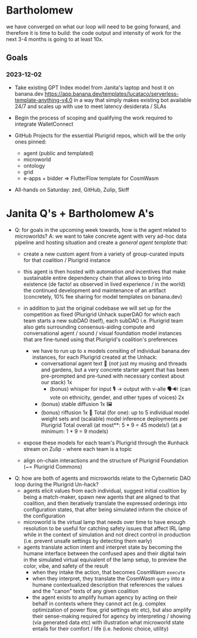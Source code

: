
# Bartholomew 
we have converged on what our loop will need to be going forward, and therefore it is time to build:
the code output and intensity of work for the next 3-4 months is going to at least 10x.

## Goals
### 2023-12-02
- Take existing GPT Index model from Janita's laptop and host it on banana.dev https://app.banana.dev/templates/lucataco/serverless-template-anything-v4.0 in a way that simply makes existing bot available 24/7 and scales up with use to meet latency desiderata / SLAs
- Begin the process of scoping and qualifying the work required to integrate WalletConnect 
- GitHub Projects for the essential Plurigrid repos, which will be the only ones pinned:
  - agent (public and templated)
  - microworld
  - ontology
  - grid
  - e-apps + bidder => FlutterFlow template for CosmWasm
  
- All-hands on Saturday: zed, GitHub, Zulip, Skiff

# Janita Q's + Bartholomew A's
- Q: for goals in the upcoming week towards, how is the agent related to microworlds?
A: we want to take concrete agent with very ad-hoc data pipeline and hosting situation and create a *general agent template* that:
    - create a new custom agent from a variety of group-curated inputs for that coalition / Plurigrid instance
    - this agent is then hosted with automation _and_ incentives that make sustainable entire dependency chain that allows to bring into existence (de facto! as observed in lived experience / in the world) the continued development and maintenance of an artifact (concretely, 10% fee sharing for model templates on banana.dev)
    - in addition to just the original codebase we will set up for the competition as fixed (Plurigrid Unhack superDAO for which each team starts a new subDAO itself), each subDAO i.e. Plurigrid team also gets surrounding consensus-aiding compute and conversational agent / sound / visual foundation model instances that are fine-tuned using that Plurigrid's coalition's preferences
      - we have to run up to x models consiting of individual banana.dev instances, for each Plurigrid created at the Unhack:
        - conversational agent text 📑 (_not_ just my musing and threads and gardens, but a very concrete starter agent that has been pre-prompted and pre-tuned with necessary context about our stack) 1x
          - (bonus) whisper for input 🎙️ -> output with v-alle 🗣️🔊 (can vote on ethnicity, gender, and other types of voices) 2x
        - (bonus) stable diffusion 1x 🖼️
        - (bonus) riffusion 1x 🎺
    Total (for one): up to 5 individual model weight sets and (scalable) model inference deployments per Plurigrid
    Total overall (at most**: 5 * 9 = 45 models!)
        (at a minimum: 1 * 9 = 9 models)
    - expose these models for each team's Plurigrid through the #unhack stream on Zulip - where each team is a topic

    - align on-chain interactions and the structure of Plurigrid Foundation (~= Plurigrid Commons)
- Q: how are both of agents and microworlds relate to the Cybernetic DAO loop during the Plurigrid Un-hack?
  - agents elicit values from each individual, suggest initial coalition by being a match-maker, spawn new agents that are aligned to that coalition, and then iteratively translate the expressed orderings into configuration states, that after being simulated inform the choice of the configuration
  - microworld is the virtual lamp that needs over time to have enough resolution to be useful for catching safety issues that affect IRL lamp while in the context of simulation and not direct control in production (i.e. prevent unsafe settings by detecting them early)
  - agents translate action intent and interpret state by becoming the humane interface between the confused apes and their digital twin in the simulated virtual equivalent of the lamp setup, to preview the color, vibe, and safety of the result
    - when they intake the action, that becomes CosmWasm `execute`
    - when they interpret, they translate the CosmWasm `query` into a humane contextualized description that references the values and the "canon" texts of any given coalition
    - the agent exists to amplify human agency by acting on their behalf in contexts where they cannot act (e.g. complex optimization of power flow, grid settings etc etc), but also amplify their sense-making required for agency by interpreting / showing (via generated data etc) with illustration what microworld state entails for their comfort / life (i.e. hedonic choice, utility)
